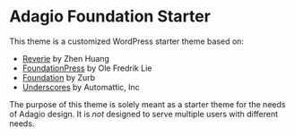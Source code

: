 # Adagio Foundation Starter

This theme is a customized WordPress starter theme based on:
- [Reverie](https://github.com/milohuang/reverie) by Zhen Huang
- [FoundationPress](https://github.com/olefredrik/FoundationPress) by Ole Fredrik Lie
- [Foundation](http://foundation.zurb.com/) by Zurb
- [Underscores](http://underscores.me/) by Automattic, Inc

The purpose of this theme is solely meant as a starter theme for the needs of Adagio design. It is *not* designed to serve multiple users with different needs. 
